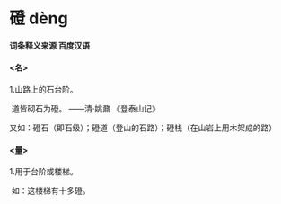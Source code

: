 # 磴		dèng

#### 词条释义来源  百度汉语

#### <名>

1.山路上的石台阶。

​	道皆砌石为磴。	——清·姚鼐 《登泰山记》

​	又如：磴石（即石级）；磴道（登山的石路）；磴栈（在山岩上用木架成的路）

#### <量>

1.用于台阶或楼梯。

​	如：这楼梯有十多磴。